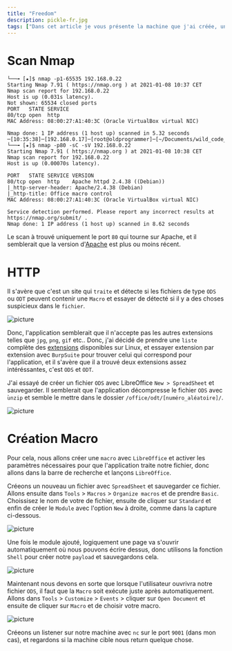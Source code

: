 ```yaml
---
title: "Freedom"
description: pickle-fr.jpg
tags: ["Dans cet article je vous présente la machine que j'ai créée, une machine consacré au détéction de malware."]
---
```


# Scan Nmap

    └──╼ [★]$ nmap -p1-65535 192.168.0.22
    Starting Nmap 7.91 ( https://nmap.org ) at 2021-01-08 10:37 CET
    Nmap scan report for 192.168.0.22
    Host is up (0.031s latency).
    Not shown: 65534 closed ports
    PORT   STATE SERVICE
    80/tcp open  http
    MAC Address: 08:00:27:A1:40:3C (Oracle VirtualBox virtual NIC)

    Nmap done: 1 IP address (1 host up) scanned in 5.32 seconds
    ─[10:35:38]─[192.168.0.17]─[root@oldprogrammer]─[~/Documents/wild_code_school/freedom]
    └──╼ [★]$ nmap -p80 -sC -sV 192.168.0.22
    Starting Nmap 7.91 ( https://nmap.org ) at 2021-01-08 10:38 CET
    Nmap scan report for 192.168.0.22
    Host is up (0.00070s latency).

    PORT   STATE SERVICE VERSION
    80/tcp open  http    Apache httpd 2.4.38 ((Debian))
    |_http-server-header: Apache/2.4.38 (Debian)
    |_http-title: Office macro control
    MAC Address: 08:00:27:A1:40:3C (Oracle VirtualBox virtual NIC)

    Service detection performed. Please report any incorrect results at https://nmap.org/submit/ .
    Nmap done: 1 IP address (1 host up) scanned in 8.62 seconds
    

Le scan à trouvé uniquement le port `80` qui tourne sur Apache, et il semblerait que la version d'[Apache](https://www.apachelounge.com/Changelog-2.4.html) est plus ou moins récent.

# HTTP

Il s'avère que c'est un site qui `traite` et détecte si les fichiers de type `ODS` ou `ODT` peuvent contenir une `Macro` et essayer de détecté si il y a des choses suspicieux dans le `fichier`.

![picture](https://raw.githubusercontent.com/0xEX75/0xEX75.github.io/master/Screenshot_2021-01-09_11-27-26.png)

Donc, l'application semblerait que il n'accepte pas les autres extensions telles que `jpg`, `png`, `gif` etc.. Donc, j'ai décidé de prendre une `liste` complète des [extensions](https://github.com/dyne/file-extension-list) disponibles sur Linux, et essayer extension par extension avec `BurpSuite` pour trouver celui qui correspond pour l'application, et il s'avère que il a trouvé deux extensions assez intéréssantes, c'est `ODS` et `ODT`.

J'ai essayé de créer un fichier `ODS` avec LibreOffice `New > SpreadSheet` et sauvegarder. Il semblerait que l'application décompresse le fichier `ODS` avec ̀`unzip` et semble le mettre dans le dossier `/office/odt/[numéro_aléatoire]/`.

![picture](https://raw.githubusercontent.com/0xEX75/0xEX75.github.io/master/Screenshot_2021-01-09_11-45-09.png)

# Création Macro

Pour cela, nous allons créer une `macro` avec `LibreOffice` et activer les paramètres nécessaires pour que l'application traite notre fichier, donc allons dans la barre de recherche et lançons `LibreOffice`.

Créeons un nouveau un fichier avec `SpreadSheet` et sauvegarder ce fichier. Allons ensuite dans `Tools` > `Macros` > `Organize macros` et de prendre `Basic`. Choissisez le nom de votre de fichier, ensuite de cliquer sur `Standard` et enfin de créer le `Module` avec l'option `New` à droite, comme dans la capture ci-dessous.

![picture](https://raw.githubusercontent.com/0xEX75/0xEX75.github.io/master/Screenshot_2021-01-09_11-50-51.png)

Une fois le module ajouté, logiquement une page va s'ouvrir automatiquement où nous pouvons écrire dessus, donc utilisons la fonction `Shell` pour créer notre `payload` et sauvegardons cela.

![picture](https://raw.githubusercontent.com/0xEX75/0xEX75.github.io/master/Screenshot_2021-01-09_11-57-16.png)

Maintenant nous devons en sorte que lorsque l'utilisateur ouvrivra notre fichier `ODS`, il faut que la `Macro` soit exécute juste après automatiquement. Allons dans `Tools` > `Customize` > `Events` > cliquer sur `Open Document` et ensuite de cliquer sur `Macro` et de choisir votre macro.

![picture](https://raw.githubusercontent.com/0xEX75/0xEX75.github.io/master/Screenshot_2021-01-09_12-02-22.png)

Créeons un listener sur notre machine avec `nc` sur le port `9001` (dans mon cas), et regardons si la machine cible nous return quelque chose.


